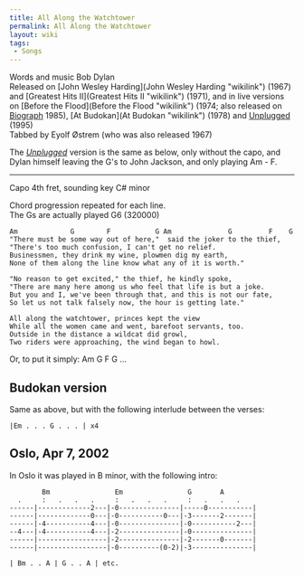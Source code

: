 ```yaml
---
title: All Along the Watchtower
permalink: All Along the Watchtower
layout: wiki
tags:
 - Songs
---
```


Words and music Bob Dylan  
Released on [John Wesley Harding](John Wesley Harding "wikilink") (1967)
and [Greatest Hits II](Greatest Hits II "wikilink") (1971), and in live
versions on [Before the Flood](Before the Flood "wikilink") (1974; also
released on [Biograph](Biograph "wikilink") 1985), [At
Budokan](At Budokan "wikilink") (1978) and
[Unplugged](Unplugged "wikilink") (1995)  
Tabbed by Eyolf Østrem (who was also released 1967)

The *[Unplugged](Unplugged "wikilink")* version is the same as below,
only without the capo, and Dylan himself leaving the G's to John
Jackson, and only playing Am - F.

* * * * *

Capo 4th fret, sounding key C\# minor

Chord progression repeated for each line.  
The Gs are actually played G6 (320000)

    Am             G        F           G Am              G         F    G
    "There must be some way out of here,"  said the joker to the thief,
    "There's too much confusion, I can't get no relief.
    Businessmen, they drink my wine, plowmen dig my earth,
    None of them along the line know what any of it is worth."

    "No reason to get excited," the thief, he kindly spoke,
    "There are many here among us who feel that life is but a joke.
    But you and I, we've been through that, and this is not our fate,
    So let us not talk falsely now, the hour is getting late."

    All along the watchtower, princes kept the view
    While all the women came and went, barefoot servants, too.
    Outside in the distance a wildcat did growl,
    Two riders were approaching, the wind began to howl.

Or, to put it simply: Am G F G ...

<h2 class="songversion">
Budokan version

</h2>
Same as above, but with the following interlude between the verses:

    |Em . . . G . . . | x4

<h2 class="songversion">
Oslo, Apr 7, 2002

</h2>
In Oslo it was played in B minor, with the following intro:

            Bm                Em                G       A
      .     :   .   .   .     :   .   .   .     :   .   .   .
    ------|-------------2---|-0---------------|-----0-----------|
    ------|-------------0---|-0-----------0---|-3-------2-------|
    ------|-4-----------4---|-0---------------|-0-----------2---|
    --4---|-4-----------4---|-2---------------|-0---------------|
    ------|-----------------|-2---------------|-2-------0-------|
    ------|-----------------|-0----------(0-2)|-3---------------|

    | Bm . . A | G . . A | etc.
